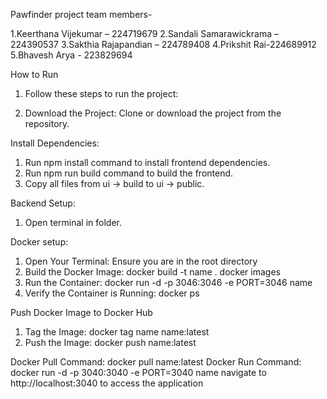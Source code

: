 Pawfinder project team members-

1.Keerthana Vijekumar – 224719679
2.Sandali Samarawickrama – 224390537
3.Sakthia Rajapandian – 224789408
4.Prikshit Rai-224689912
5.Bhavesh Arya - 223829694



How to Run
1. Follow these steps to run the project:

2. Download the Project: Clone or download the project from the repository.

Install Dependencies:

1. Run npm install command to install frontend dependencies. 
2. Run npm run build command to build the frontend. 
3. Copy all files from ui -> build to ui -> public.

Backend Setup:

1. Open terminal in folder.

Docker setup:
1. Open Your Terminal: Ensure you are in the root directory 
2. Build the Docker Image:
    docker build -t name . 
    docker images
3. Run the Container:
    docker run -d -p 3046:3046 -e PORT=3046 name
4. Verify the Container is Running:
    docker ps

Push Docker Image to Docker Hub
1. Tag the Image:
    docker tag name name:latest
2. Push the Image:
    docker push name:latest

Docker Pull Command:
    docker pull name:latest
Docker Run Command:
    docker run -d -p 3040:3040 -e PORT=3040 name
navigate to http://localhost:3040 to access the application






